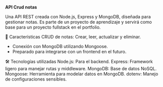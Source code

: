 **API Crud notas**

Una API REST creada con Node.js, Express y MongoDB, diseñada para gestionar notas. Es parte de un proyecto de aprendizaje y servirá como base para un proyecto fullstack en el portfolio.

🚀 Características
 CRUD de notas: Crear, leer, actualizar y eliminar.
- Conexión con MongoDB utilizando Mongoose.
- Preparado para integrarse con un frontend en el futuro.

🛠️ Tecnologías utilizadas
Node.js: Para el backend.
Express: Framework ligero para manejar rutas y middleware.
MongoDB: Base de datos NoSQL.
Mongoose: Herramienta para modelar datos en MongoDB.
dotenv: Manejo de configuraciones sensibles.